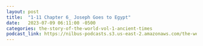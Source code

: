 ```yaml
---
layout: post
title:  "1-11 Chapter 6_ Joseph Goes to Egypt"
date:   2023-07-09 06:11:00 -0500
categories: the-story-of-the-world-vol-1-ancient-times
podcast_link: https://nilbus-podcasts.s3.us-east-2.amazonaws.com/the-well-trained-mind/The%20Story%20of%20the%20World%20Vol.%201%20Ancient%20Times/1-11%20Chapter%206_%20Joseph%20Goes%20to%20Egypt.mp3
---
```

